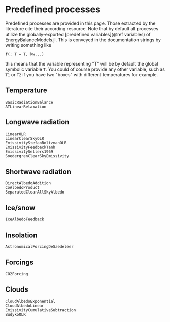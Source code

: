 # Predefined processes

Predefined processes are provided in this page.
Those extracted by the literature cite their according resource.
Note that by default all processes utilize the globally-exported [predefined variables](@ref variables) of EnergyBalanceModels.jl.
This is conveyed in the documentation strings by writing something like
```
f(; T = T, kw...)
```
this means that the variable representing "T" will be by default the global symbolic variable `T`. You could of course provide any other variable, such as `T1` or `T2` if you have two "boxes" with different temperatures for example.

## Temperature

```@docs
BasicRadiationBalance
ΔTLinearRelaxation
```

## Longwave radiation

```@docs
LinearOLR
LinearClearSkyOLR
EmissivityStefanBoltzmanOLR
EmissivityFeedbackTanh
EmissivitySellers1969
SoedergrenClearSkyEmissivity
```

## Shortwave radiation

```@docs
DirectAlbedoAddition
CoAlbedoProduct
SeparatedClearAllSkyAlbedo
```

## Ice/snow

```@docs
IceAlbedoFeedback
```

## Insolation

```@docs
AstronomicalForcingDeSaedeleer
```

## Forcings

```@docs
CO2Forcing
```

## Clouds

```@docs
CloudAlbedoExponential
CloudAlbedoLinear
EmissivityCumulativeSubtraction
BudykoOLR
```
